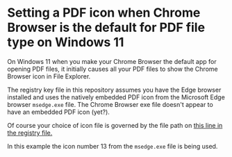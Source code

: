 # Setting a PDF icon when Chrome Browser is the default for PDF file type on Windows 11
On Windows 11 when you make your Chrome Browser the default app for opening PDF files, it initially causes all your PDF files to show the Chrome Browser icon in File Explorer.

The registry key file in this repository assumes you have the Edge browser installed and uses the natively embedded PDF icon from the Microsoft Edge browser `msedge.exe` file. The Chrome Browser exe file doesn't appear to have an embedded PDF icon (yet?).

Of course your choice of icon file is governed by the file path on [this line in the registry file.](HKCR-HKLM-for-ChromePDF.reg#L17)

In this example the icon number 13 from the `msedge.exe` file is being used.
